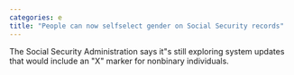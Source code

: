 ```yaml
---
categories: e
title: "People can now selfselect gender on Social Security records"
---
```

The Social Security Administration says it"s still exploring system updates that would include an "X" marker for nonbinary individuals.